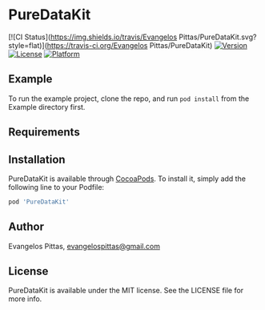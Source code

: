 # PureDataKit

[![CI Status](https://img.shields.io/travis/Evangelos Pittas/PureDataKit.svg?style=flat)](https://travis-ci.org/Evangelos Pittas/PureDataKit)
[![Version](https://img.shields.io/cocoapods/v/PureDataKit.svg?style=flat)](https://cocoapods.org/pods/PureDataKit)
[![License](https://img.shields.io/cocoapods/l/PureDataKit.svg?style=flat)](https://cocoapods.org/pods/PureDataKit)
[![Platform](https://img.shields.io/cocoapods/p/PureDataKit.svg?style=flat)](https://cocoapods.org/pods/PureDataKit)

## Example

To run the example project, clone the repo, and run `pod install` from the Example directory first.

## Requirements

## Installation

PureDataKit is available through [CocoaPods](https://cocoapods.org). To install
it, simply add the following line to your Podfile:

```ruby
pod 'PureDataKit'
```

## Author

Evangelos Pittas, evangelospittas@gmail.com

## License

PureDataKit is available under the MIT license. See the LICENSE file for more info.
